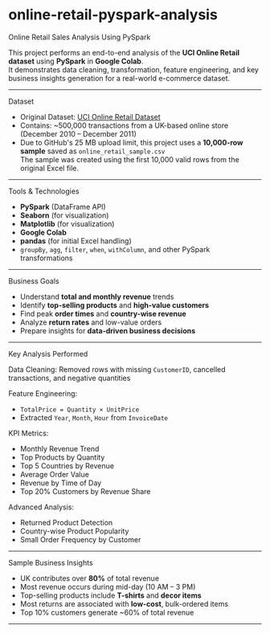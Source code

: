 # online-retail-pyspark-analysis
 Online Retail Sales Analysis Using PySpark

This project performs an end-to-end analysis of the **UCI Online Retail dataset** using **PySpark** in **Google Colab**.  
It demonstrates data cleaning, transformation, feature engineering, and key business insights generation for a real-world e-commerce dataset.

---

 Dataset
- Original Dataset: [UCI Online Retail Dataset](https://archive.ics.uci.edu/ml/datasets/online+retail)
- Contains: ~500,000 transactions from a UK-based online store (December 2010 – December 2011)
- Due to GitHub's 25 MB upload limit, this project uses a **10,000-row sample** saved as `online_retail_sample.csv`  
   The sample was created using the first 10,000 valid rows from the original Excel file.

---

 Tools & Technologies

-  **PySpark** (DataFrame API)
-  **Seaborn** (for visualization)
-  **Matplotlib** (for visualization)
-  **Google Colab**
-  **pandas** (for initial Excel handling)
- `groupBy`, `agg`, `filter`, `when`, `withColumn`, and other PySpark transformations

---

 Business Goals

- Understand **total and monthly revenue** trends  
- Identify **top-selling products** and **high-value customers**  
- Find peak **order times** and **country-wise revenue**  
- Analyze **return rates** and low-value orders  
- Prepare insights for **data-driven business decisions**

---

Key Analysis Performed

 Data Cleaning: Removed rows with missing `CustomerID`, cancelled transactions, and negative quantities

 Feature Engineering:
  - `TotalPrice = Quantity × UnitPrice`
  - Extracted `Year`, `Month`, `Hour` from `InvoiceDate`

  KPI Metrics:
  - Monthly Revenue Trend
  - Top Products by Quantity
  - Top 5 Countries by Revenue
  - Average Order Value
  - Revenue by Time of Day
  - Top 20% Customers by Revenue Share

  Advanced Analysis:
  - Returned Product Detection
  - Country-wise Product Popularity
  - Small Order Frequency by Customer

---

 Sample Business Insights

- UK contributes over **80%** of total revenue
- Most revenue occurs during mid-day (10 AM – 3 PM)
- Top-selling products include **T-shirts** and **decor items**
- Most returns are associated with **low-cost**, bulk-ordered items
- Top 10% customers generate ~60% of total revenue

---




